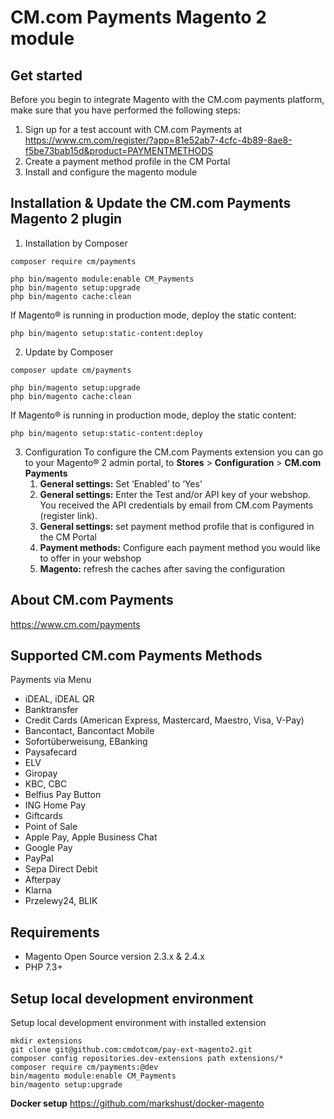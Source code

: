 # CM.com Payments Magento 2 module

## Get started

Before you begin to integrate Magento with the CM.com payments platform, make sure that you have performed the following steps: 

1. Sign up for a test account with CM.com Payments at https://www.cm.com/register/?app=81e52ab7-4cfc-4b89-8ae8-f5be73bab15d&product=PAYMENTMETHODS
2. Create a payment method profile in the CM Portal
3. Install and configure the magento module

## Installation & Update the CM.com Payments Magento 2 plugin

1. Installation by Composer

```
composer require cm/payments
```

```
php bin/magento module:enable CM_Payments
php bin/magento setup:upgrade
php bin/magento cache:clean
```

If Magento® is running in production mode, deploy the static content:

```
php bin/magento setup:static-content:deploy
```

2. Update by Composer

```
composer update cm/payments
```

```
php bin/magento setup:upgrade
php bin/magento cache:clean
```

If Magento® is running in production mode, deploy the static content:

```
php bin/magento setup:static-content:deploy
```

3. Configuration
   To configure the CM.com Payments extension you can go to your Magento® 2 admin portal, to **Stores** > **Configuration** > **CM.com Payments**
   1. **General settings:** Set ‘Enabled’ to ‘Yes’
   2. **General settings:**  Enter the Test and/or API key of your webshop. You received the API credentials by email from CM.com Payments (register link).
   3. **General settings:** set payment method profile that is configured in the CM Portal 
   4. **Payment methods:** Configure each payment method you would like to offer in your webshop
   5. **Magento:** refresh the caches after saving the configuration

## About CM.com Payments

https://www.cm.com/payments

## Supported CM.com Payments Methods

Payments via Menu

- iDEAL, iDEAL QR
- Banktransfer
- Credit Cards (American Express, Mastercard, Maestro, Visa, V-Pay)
- Bancontact, Bancontact Mobile
- Sofortüberweisung, EBanking
- Paysafecard
- ELV
- Giropay
- KBC, CBC
- Belfius Pay Button
- ING Home Pay
- Giftcards
- Point of Sale
- Apple Pay, Apple Business Chat
- Google Pay
- PayPal
- Sepa Direct Debit
- Afterpay
- Klarna
- Przelewy24, BLIK

## Requirements

- Magento Open Source version 2.3.x & 2.4.x
- PHP 7.3+

## Setup local development environment

Setup local development environment with installed extension

```
mkdir extensions
git clone git@github.com:cmdotcom/pay-ext-magento2.git
composer config repositories.dev-extensions path extensions/* 
composer require cm/payments:@dev
bin/magento module:enable CM_Payments
bin/magento setup:upgrade
```

**Docker setup**
https://github.com/markshust/docker-magento
